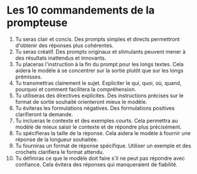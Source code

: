 
# Les 10 commandements de la prompteuse

1. Tu seras clair et concis. Des prompts simples et directs permettront d'obtenir des réponses plus cohérentes.
2. Tu seras créatif. Des prompts originaux et stimulants peuvent mener à des résultats inattendus et innovants.
3. Tu placeras l'instruction à la fin du prompt pour les longs textes. Cela aidera le modèle à se concentrer sur la sortie plutôt que sur les longs prémisses.
4. Tu transmettras clairement le sujet. Expliciter le qui, quoi, où, quand, pourquoi et comment facilitera la compréhension.
5. Tu utiliseras des directives explicites. Des instructions précises sur le format de sortie souhaité orienteront mieux le modèle.
6. Tu éviteras les formulations négatives. Des formulations positives clarifieront la demande.
7. Tu inclueras le contexte et des exemples courts. Cela permettra au modèle de mieux saisir le contexte et de répondre plus précisément.
8. Tu spécifieras la taille de la réponse. Cela aidera le modèle à fournir une réponse de la longueur souhaitée.
9. Tu fourniras un format de réponse spécifique. Utiliser un exemple et des crochets clarifiera le format attendu.
10. Tu définiras ce que le modèle doit faire s'il ne peut pas répondre avec confiance. Cela évitera des réponses qui manqueraient de fiabilité.
